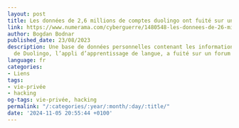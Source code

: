 ```yaml
---
layout: post
title: Les données de 2,6 millions de comptes duolingo ont fuité sur un forum de hackers
link: https://www.numerama.com/cyberguerre/1480548-les-donnees-de-26-millions-de-comptes-duolingo-ont-fuite-sur-un-forum-de-hackers.html
author: Bogdan Bodnar
published_date: 23/08/2023
description: Une base de données personnelles contenant les informations d’utilisateurs
  de Duolingo, l’appli d’apprentissage de langue, a fuité sur un forum de hackers.
language: fr
categories:
- Liens
tags:
- vie-privée
- hacking
og-tags: vie-privée, hacking
permalink: "/:categories/:year/:month/:day/:title/"
date: '2024-11-05 20:55:44 +0100'
---
```

